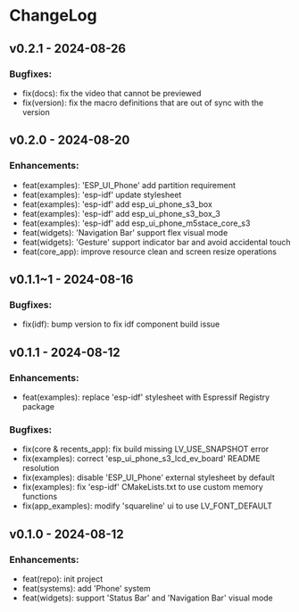 # ChangeLog

## v0.2.1 - 2024-08-26

### Bugfixes:

* fix(docs): fix the video that cannot be previewed
* fix(version): fix the macro definitions that are out of sync with the version

## v0.2.0 - 2024-08-20

### Enhancements:

* feat(examples): 'ESP_UI_Phone' add partition requirement
* feat(examples): 'esp-idf' update stylesheet
* feat(examples): 'esp-idf' add esp_ui_phone_s3_box
* feat(examples): 'esp-idf' add esp_ui_phone_s3_box_3
* feat(examples): 'esp-idf' add esp_ui_phone_m5stace_core_s3
* feat(widgets): 'Navigation Bar' support flex visual mode
* feat(widgets): 'Gesture' support indicator bar and avoid accidental touch
* feat(core_app): improve resource clean and screen resize operations

## v0.1.1~1 - 2024-08-16

### Bugfixes:

* fix(idf): bump version to fix idf component build issue

## v0.1.1 - 2024-08-12

### Enhancements:

* feat(examples): replace 'esp-idf' stylesheet with Espressif Registry package

### Bugfixes:

* fix(core & recents_app): fix build missing LV_USE_SNAPSHOT error
* fix(examples): correct 'esp_ui_phone_s3_lcd_ev_board' README resolution
* fix(examples): disable 'ESP_UI_Phone' external stylesheet by default
* fix(examples): fix 'esp-idf' CMakeLists.txt to use custom memory functions
* fix(app_examples): modify 'squareline' ui to use LV_FONT_DEFAULT

## v0.1.0 - 2024-08-12

### Enhancements:

* feat(repo): init project
* feat(systems): add 'Phone' system
* feat(widgets): support 'Status Bar' and 'Navigation Bar' visual mode

